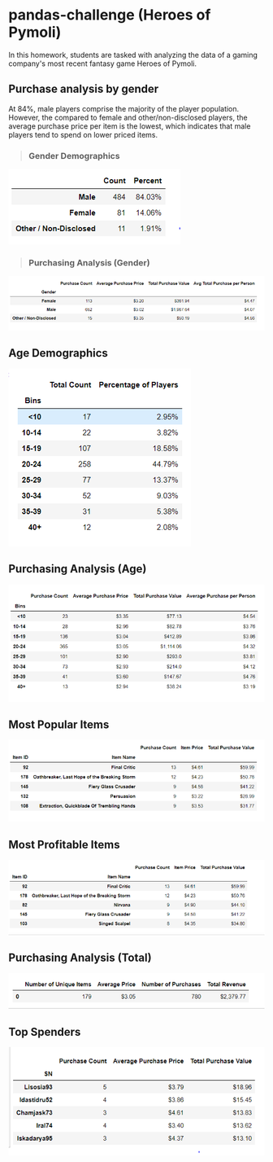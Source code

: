 # pandas-challenge (Heroes of Pymoli)
In this homework, students are tasked with analyzing the data of a gaming company's most recent fantasy game Heroes of Pymoli.

## Purchase analysis by gender
At 84%, male players comprise the majority of the player population. However, the compared to female and other/non-disclosed players, the average purchase price per item is the lowest, which indicates that male players tend to spend on lower priced items. 
>### Gender Demographics
![](https://github.com/adriana-icasiano/pandas-challenge/blob/709c1a555e380915c3db04b549d5c41104969134/Images/Gender%20demographics.PNG)
>### Purchasing Analysis (Gender)
![](https://github.com/adriana-icasiano/pandas-challenge/blob/709c1a555e380915c3db04b549d5c41104969134/Images/Purchasing%20Analysis%20(Gender).PNG)

## Age Demographics
![](https://github.com/adriana-icasiano/pandas-challenge/blob/709c1a555e380915c3db04b549d5c41104969134/Images/Age%20Demographics.PNG)

## Purchasing Analysis (Age)
![](https://github.com/adriana-icasiano/pandas-challenge/blob/709c1a555e380915c3db04b549d5c41104969134/Images/Purchasing%20Analysis%20(Age).PNG)

## Most Popular Items
![](https://github.com/adriana-icasiano/pandas-challenge/blob/709c1a555e380915c3db04b549d5c41104969134/Images/Most%20Popular%20Item.PNG)
## Most Profitable Items
![](https://github.com/adriana-icasiano/pandas-challenge/blob/709c1a555e380915c3db04b549d5c41104969134/Images/Most%20Profitable%20Item.PNG)


## Purchasing Analysis (Total)
![](https://github.com/adriana-icasiano/pandas-challenge/blob/709c1a555e380915c3db04b549d5c41104969134/Images/Purchasing%20Analysis%20(Total).PNG)
## Top Spenders
![](https://github.com/adriana-icasiano/pandas-challenge/blob/709c1a555e380915c3db04b549d5c41104969134/Images/Top%20Spenders.PNG)
